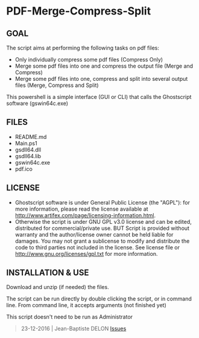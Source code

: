# PDF-Merge-Compress-Split

## GOAL

The script aims at performing the following tasks on pdf files:
- Only individually compress some pdf files (Compress Only)
- Merge some pdf files into one and compress the output file (Merge and Compress)
- Merge some pdf files into one, compress and split into several output files (Merge, Compress and Split)

This powershell is a simple interface (GUI or CLI) that calls the Ghostscript software (gswin64c.exe)

## FILES

- README.md
- Main.ps1
- gsdll64.dll
- gsdll64.lib
- gswin64c.exe
- pdf.ico

## LICENSE

- Ghostscript software is under General Public License (the "AGPL"): for more information, please read the
license available at http://www.artifex.com/page/licensing-information.html.
- Otherwise the script is under GNU GPL v3.0 license and can be edited, 
distributed for commercial/private use.
BUT
Script is provided without warranty and the author/license
owner cannot be held liable for damages.
You may not grant a sublicense to modify and distribute the code to
third parties not included in the license.
See license file or http://www.gnu.org/licenses/gpl.txt for more 
information.

## INSTALLATION & USE

Download and unzip (if needed) the files.

The script can be run directly by double clicking the script, or in command line. From command line, it
accepts arguments (not finished yet)

This script doesn't need to be run as Administrator
> 23-12-2016 | Jean-Baptiste DELON
[Issues](https://github.com/JayBeeDe/PDF-Merge-Compress-Split/issues)
